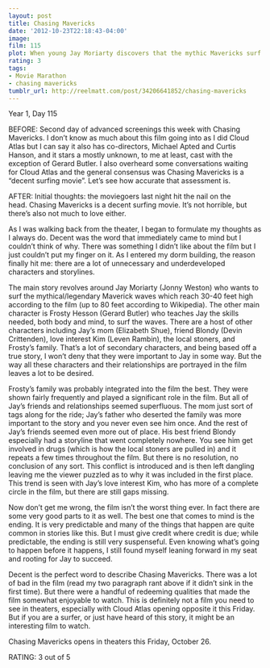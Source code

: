 ```yaml
---
layout: post
title: Chasing Mavericks
date: '2012-10-23T22:18:43-04:00'
image: 
film: 115
plot: When young Jay Moriarty discovers that the mythic Mavericks surf break, one of the biggest waves on Earth, exists just miles from his Santa Cruz home, he enlists the help of local legend Frosty Hesson to train him to survive it.
rating: 3
tags:
- Movie Marathon
- chasing mavericks
tumblr_url: http://reelmatt.com/post/34206641852/chasing-mavericks
---
```


Year 1, Day 115

BEFORE: Second day of advanced screenings this week with Chasing Mavericks. I don’t know as much about this film going into as I did Cloud Atlas but I can say it also has co-directors, Michael Apted and Curtis Hanson, and it stars a mostly unknown, to me at least, cast with the exception of Gerard Butler. I also overheard some conversations waiting for Cloud Atlas and the general consensus was Chasing Mavericks is a “decent surfing movie”. Let’s see how accurate that assessment is.

AFTER: Initial thoughts: the moviegoers last night hit the nail on the head. Chasing Mavericks is a decent surfing movie. It’s not horrible, but there’s also not much to love either.

As I was walking back from the theater, I began to formulate my thoughts as I always do. Decent was the word that immediately came to mind but I couldn’t think of why. There was something I didn’t like about the film but I just couldn’t put my finger on it. As I entered my dorm building, the reason finally hit me: there are a lot of unnecessary and underdeveloped characters and storylines.

The main story revolves around Jay Moriarty (Jonny Weston) who wants to surf the mythical/legendary Maverick waves which reach 30-40 feet high according to the film (up to 80 feet according to Wikipedia). The other main character is Frosty Hesson (Gerard Butler) who teaches Jay the skills needed, both body and mind, to surf the waves. There are a host of other characters including Jay’s mom (Elizabeth Shue), friend Blondy (Devin Crittenden), love interest Kim (Leven Rambin), the local stoners, and Frosty’s family. That’s a lot of secondary characters, and being based off a true story, I won’t deny that they were important to Jay in some way. But the way all these characters and their relationships are portrayed in the film leaves a lot to be desired.

Frosty’s family was probably integrated into the film the best. They were shown fairly frequently and played a significant role in the film. But all of Jay’s friends and relationships seemed superfluous. The mom just sort of tags along for the ride; Jay’s father who deserted the family was more important to the story and you never even see him once. And the rest of Jay’s friends seemed even more out of place. His best friend Blondy especially had a storyline that went completely nowhere. You see him get involved in drugs (which is how the local stoners are pulled in) and it repeats a few times throughout the film. But there is no resolution, no conclusion of any sort. This conflict is introduced and is then left dangling leaving me the viewer puzzled as to why it was included in the first place. This trend is seen with Jay’s love interest Kim, who has more of a complete circle in the film, but there are still gaps missing.

Now don’t get me wrong, the film isn’t the worst thing ever. In fact there are some very good parts to it as well. The best one that comes to mind is the ending. It is very predictable and many of the things that happen are quite common in stories like this. But I must give credit where credit is due; while predictable, the ending is still very suspenseful. Even knowing what’s going to happen before it happens, I still found myself leaning forward in my seat and rooting for Jay to succeed.

Decent is the perfect word to describe Chasing Mavericks. There was a lot of bad in the film (read my two paragraph rant above if it didn’t sink in the first time). But there were a handful of redeeming qualities that made the film somewhat enjoyable to watch. This is definitely not a film you need to see in theaters, especially with Cloud Atlas opening opposite it this Friday. But if you are a surfer, or just have heard of this story, it might be an interesting film to watch.

Chasing Mavericks opens in theaters this Friday, October 26.

RATING: 3 out of 5
